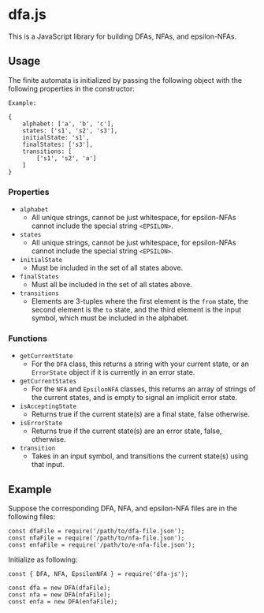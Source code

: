 # dfa.js

This is a JavaScript library for building DFAs, NFAs, and epsilon-NFAs.

## Usage

The finite automata is initialized by passing the following object with the following 
properties in the constructor:

```
Example:

{
    alphabet: ['a', 'b', 'c'],
    states: ['s1', 's2', 's3'],
    initialState: 's1',
    finalStates: ['s3'],
    transitions: [
        ['s1', 's2', 'a']
    ]
}
```

### Properties

- `alphabet`
    - All unique strings, cannot be just whitespace, for epsilon-NFAs cannot include 
    the special string `<EPSILON>`.
- `states`
    - All unique strings, cannot be just whitespace, for epsilon-NFAs cannot include 
    the special string `<EPSILON>`.
- `initialState`
    - Must be included in the set of all states above.
- `finalStates`
    - Must all be included in the set of all states above.
- `transitions`
    - Elements are 3-tuples where the first element is the `from` state, the second 
    element is the `to` state, and the third element is the input symbol, which must be 
    included in the alphabet.

### Functions

- `getCurrentState`
    - For the `DFA` class, this returns a string with your current state, or an 
    `ErrorState` object if it is currently in an error state.
- `getCurrentStates`
    - For the `NFA` and `EpsilonNFA` classes, this returns an array of strings of the 
    current states, and is empty to signal an implicit error state.
- `isAcceptingState`
    - Returns true if the current state(s) are a final state, false otherwise.
- `isErrorState`
    - Returns true if the current state(s) are an error state, false, otherwise.
- `transition`
    - Takes in an input symbol, and transitions the current state(s) using that input.

## Example

Suppose the corresponding DFA, NFA, and epsilon-NFA files are in the following files:

```
const dfaFile = require('/path/to/dfa-file.json');
const nfaFile = require('/path/to/nfa-file.json');
const enfaFile = require('/path/to/e-nfa-file.json');
```

Initialize as following:

```
const { DFA, NFA, EpsilonNFA } = require('dfa-js');

const dfa = new DFA(dfaFile);
const nfa = new DFA(nfaFile);
const enfa = new DFA(enfaFile);
```
